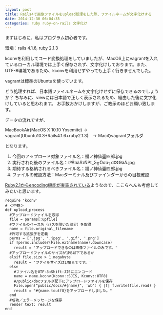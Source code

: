 ```yaml
---
layout: post
title: Rails4で画像ファイルをupload処理をした際、ファイルネームが文字化けする
date: 2014-12-30 06:04:35
categories: ruby ruby-on-rails 文字化け
---
```

<!-- {% raw %} -->
<p>まずはじめに、私はプログラム初心者です。</p>

<p>環境：rails 4.1.6, ruby 2.1.3</p>

<p>kconvを利用してコード変換処理をしていましたが、MacOS上にvagrantを入れているローカル環境では上手く保存されず、文字化けしております。また、UTF-8環境であるため、kconvを利用せずやっても上手く行きませんでした。</p>

<p>vagrantは標準のUbuntuを使っています。</p>

<p>どう処理すれば、日本語ファイルネームを文字化けせずに保存できるのでしょうか？
ちなみに、viewには日本語で正しく表示されるため、経由した後に文字化けしていると思われます。
お手数おかけしますが、ご教示のほどお願い致します。</p>

<p>データの流れですが、</p>

<p>MacBookAir(MacOS X 10.10 Yosemite) → vagrant(Ubuntu10.3+Rails4.1.6+ruby2.1.3)　→ Macのvagrantフォルダ</p>

<p>となります。</p>

<ol>
<li>今回のアップロード対象ファイル名：福ノ神仙壷四郎.jpg</li>
<li>実行された後のファイル名：τªÅπâÄτÑ₧_Σ╗Öσú╖σ¢¢ΘâÄ.jpg</li>
<li>期待する格納されるべきファイル名：福ノ神仙壷四郎.jpg</li>
<li>ファイルの確認方法：Macターミナル及びファインダーからの目視確認</li>
</ol>

<p><a href="http://techracho.bpsinc.jp/baba/2013_12_26/15026" rel="nofollow">Ruby2.1からencoding機能が実装されている</a>ようなので、ここらへんも考慮してみたいと思います。</p>

<pre><code>require 'kconv'
# ＜中略＞
def upload_process
  #アップロードファイルを取得
  file = params[:upfile]
  #ファイルのベース名（パスを除いた部分）を取得
  name = file.original_filename
  #許可する拡張子を定義
  perms = ['.jpg', '.jpeg', '.gif', '.png']
  if !perms.include?(File.extname(name).downcase)
    result = 'アップロードできるのは画像ファイルのみです。'
  #アップロードファイルのサイズが1MB以下であるか
  elsif file.size &gt; 1.megabyte
    result = 'ファイルサイズは1MBまでです。'
  else
    #ファイル名をUTF-8→Shift-JISにエンコード
    name = name.kconv(Kconv::SJIS, Kconv::UTF8)
    #/public/docフォルダ配下にアップロードファイルを保存
    File.open("public/docs/#{name}", 'wb') { |f| f.write(file.read) }
    result = "#{name.toutf8}をアップロードしました。"
  end
  #成功／エラーメッセージを保存
  render text: result
end
</code></pre>
<!-- {% endraw %} -->
